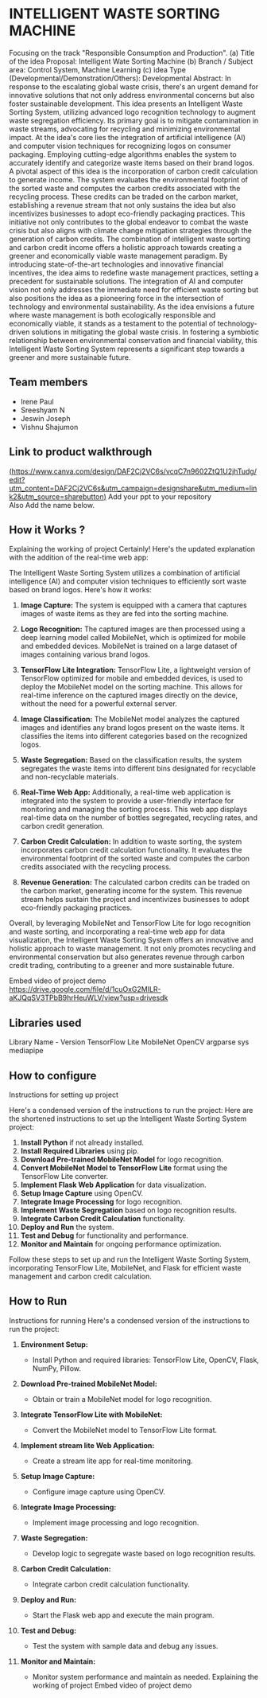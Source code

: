 # INTELLIGENT WASTE SORTING MACHINE
Focusing on the track "Responsible Consumption and Production".
 (a) Title of the idea Proposal: Intelligent Wate Sorting Machine 
(b) Branch / Subject area: Control System, Machine Learning
(c) idea Type (Developmental/Demonstration/Others): Developmental
Abstract: In response to the escalating global waste crisis, there's an urgent demand for innovative solutions that not only address environmental concerns but also foster sustainable development. This idea presents an Intelligent Waste Sorting System, utilizing advanced logo recognition technology to augment waste segregation efficiency. Its primary goal is to mitigate contamination in waste streams, advocating for recycling and minimizing environmental impact. At the idea's core lies the integration of artificial intelligence (AI) and computer vision techniques for recognizing logos on consumer packaging. Employing cutting-edge algorithms enables the system to accurately identify and categorize waste items based on their brand logos.
	A pivotal aspect of this idea is the incorporation of carbon credit calculation to generate income. The system evaluates the environmental footprint of the sorted waste and computes the carbon credits associated with the recycling process. These credits can be traded on the carbon market, establishing a revenue stream that not only sustains the idea but also incentivizes businesses to adopt eco-friendly packaging practices. This initiative not only contributes to the global endeavor to combat the waste crisis but also aligns with climate change mitigation strategies through the generation of carbon credits. The combination of intelligent waste sorting and carbon credit income offers a holistic approach towards creating a greener and economically viable waste management paradigm. By introducing state-of-the-art technologies and innovative financial incentives, the idea aims to redefine waste management practices, setting a precedent for sustainable solutions. 
	The integration of AI and computer vision not only addresses the immediate need for efficient waste sorting but also positions the idea as a pioneering force in the intersection of technology and environmental sustainability. As the idea envisions a future where waste management is both ecologically responsible and economically viable, it stands as a testament to the potential of technology-driven solutions in mitigating the global waste crisis. In fostering a symbiotic relationship between environmental conservation and financial viability, this Intelligent Waste Sorting System represents a significant step towards a greener and more sustainable future.

## Team members
- Irene Paul
- Sreeshyam N
- Jeswin Joseph
- Vishnu Shajumon
  
## Link to product walkthrough
[(https://www.canva.com/design/DAF2Cj2VC6s/vcqC7n9602ZtQ1U2jhTudg/edit?utm_content=DAF2Cj2VC6s&utm_campaign=designshare&utm_medium=link2&utm_source=sharebutton)](https://www.canva.com/design/DAF2Cj2VC6s/vcqC7n9602ZtQ1U2jhTudg/edit?utm_content=DAF2Cj2VC6s&utm_campaign=designshare&utm_medium=link2&utm_source=sharebutton)
Add your ppt to your repository  
Also Add the name below.

## How it Works ?
Explaining the working of project
Certainly! Here's the updated explanation with the addition of the real-time web app:

The Intelligent Waste Sorting System utilizes a combination of artificial intelligence (AI) and computer vision techniques to efficiently sort waste based on brand logos. Here's how it works:

1. **Image Capture:** The system is equipped with a camera that captures images of waste items as they are fed into the sorting machine.

2. **Logo Recognition:** The captured images are then processed using a deep learning model called MobileNet, which is optimized for mobile and embedded devices. MobileNet is trained on a large dataset of images containing various brand logos.

3. **TensorFlow Lite Integration:** TensorFlow Lite, a lightweight version of TensorFlow optimized for mobile and embedded devices, is used to deploy the MobileNet model on the sorting machine. This allows for real-time inference on the captured images directly on the device, without the need for a powerful external server.

4. **Image Classification:** The MobileNet model analyzes the captured images and identifies any brand logos present on the waste items. It classifies the items into different categories based on the recognized logos.

5. **Waste Segregation:** Based on the classification results, the system segregates the waste items into different bins designated for recyclable and non-recyclable materials.

6. **Real-Time Web App:** Additionally, a real-time web application is integrated into the system to provide a user-friendly interface for monitoring and managing the sorting process. This web app displays real-time data on the number of bottles segregated, recycling rates, and carbon credit generation.

7. **Carbon Credit Calculation:** In addition to waste sorting, the system incorporates carbon credit calculation functionality. It evaluates the environmental footprint of the sorted waste and computes the carbon credits associated with the recycling process.

8. **Revenue Generation:** The calculated carbon credits can be traded on the carbon market, generating income for the system. This revenue stream helps sustain the project and incentivizes businesses to adopt eco-friendly packaging practices.

Overall, by leveraging MobileNet and TensorFlow Lite for logo recognition and waste sorting, and incorporating a real-time web app for data visualization, the Intelligent Waste Sorting System offers an innovative and holistic approach to waste management. It not only promotes recycling and environmental conservation but also generates revenue through carbon credit trading, contributing to a greener and more sustainable future.


Embed video of project demo
https://drive.google.com/file/d/1cuOxG2MILR-aKJQqSV3TPbB9hrHeuWLV/view?usp=drivesdk



## Libraries used
Library Name - Version
TensorFlow Lite
MobileNet
OpenCV
argparse
sys
mediapipe

## How to configure
Instructions for setting up project

Here's a condensed version of the instructions to run the project:
Here are the shortened instructions to set up the Intelligent Waste Sorting System project:

1. **Install Python** if not already installed.
2. **Install Required Libraries** using pip.
3. **Download Pre-trained MobileNet Model** for logo recognition.
4. **Convert MobileNet Model to TensorFlow Lite** format using the TensorFlow Lite converter.
5. **Implement Flask Web Application** for data visualization.
6. **Setup Image Capture** using OpenCV.
7. **Integrate Image Processing** for logo recognition.
8. **Implement Waste Segregation** based on logo recognition results.
9. **Integrate Carbon Credit Calculation** functionality.
10. **Deploy and Run** the system.
11. **Test and Debug** for functionality and performance.
12. **Monitor and Maintain** for ongoing performance optimization.

Follow these steps to set up and run the Intelligent Waste Sorting System, incorporating TensorFlow Lite, MobileNet, and Flask for efficient waste management and carbon credit calculation.



## How to Run
Instructions for running
Here's a condensed version of the instructions to run the project:
1. **Environment Setup:**
   - Install Python and required libraries: TensorFlow Lite, OpenCV, Flask, NumPy, Pillow.

2. **Download Pre-trained MobileNet Model:**
   - Obtain or train a MobileNet model for logo recognition.

3. **Integrate TensorFlow Lite with MobileNet:**
   - Convert the MobileNet model to TensorFlow Lite format.

4. **Implement stream lite Web Application:**
   - Create a stream lite app for real-time monitoring.

5. **Setup Image Capture:**
   - Configure image capture using OpenCV.

6. **Integrate Image Processing:**
   - Implement image processing and logo recognition.

7. **Waste Segregation:**
   - Develop logic to segregate waste based on logo recognition results.

8. **Carbon Credit Calculation:**
   - Integrate carbon credit calculation functionality.

9. **Deploy and Run:**
   - Start the Flask web app and execute the main program.

10. **Test and Debug:**
    - Test the system with sample data and debug any issues.

11. **Monitor and Maintain:**
    - Monitor system performance and maintain as needed.
Explaining the working of project
Embed video of project demo


